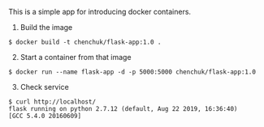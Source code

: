 This is a simple app for introducing docker containers.

1. Build the image
```
$ docker build -t chenchuk/flask-app:1.0 .
```

2. Start a container from that image
```
$ docker run --name flask-app -d -p 5000:5000 chenchuk/flask-app:1.0
```

3. Check service
```
$ curl http://localhost/
flask running on python 2.7.12 (default, Aug 22 2019, 16:36:40)
[GCC 5.4.0 20160609]
```


